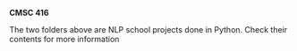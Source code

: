 ****CMSC 416****

The two folders above are NLP school projects done in Python. Check their contents for more information 
